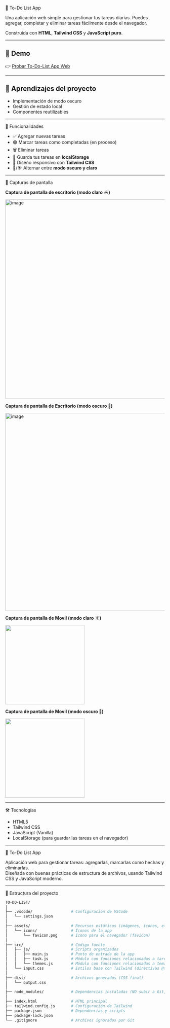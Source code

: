 📝 To-Do List App

Una aplicación web simple para gestionar tus tareas diarias. Puedes agregar, completar y eliminar tareas fácilmente desde el navegador.

Construida con **HTML**, **Tailwind CSS** y **JavaScript puro**.

---

## 🚀 Demo



👉 [Probar To-Do-List App Web](https://joaquincalligaro.github.io/To-Do-List/)



---

## 🎯 Aprendizajes del proyecto
- Implementación de modo oscuro
- Gestión de estado local
- Componentes reutilizables


---

🧠 Funcionalidades

- ✅ Agregar nuevas tareas
- 🟢 Marcar tareas como completadas (en proceso)
- 🗑️ Eliminar tareas
- 💾 Guarda tus tareas en **localStorage**
- 🎨 Diseño responsivo con **Tailwind CSS**
- 🌙/☀️ Alternar entre **modo oscuro y claro**

---

📸 Capturas de pantalla


**Captura de pantalla de escritorio (modo claro ☀️)**

<img width="1359" height="629" alt="image" src="https://github.com/user-attachments/assets/afb7b969-4a29-49e9-b43f-e73122c30bf7" />

**Captura de pantalla de Escritorio (modo oscuro 🌙)**

<img width="1359" height="624" alt="image" src="https://github.com/user-attachments/assets/3cb61bbc-f686-4b8f-92a6-460f32765a6d" />


 

  **Captura de pantalla de Movil (modo claro ☀️)**

<img src="https://github.com/user-attachments/assets/cc205b53-a3e0-4770-8ad9-c22fd518bf97" width="250" />


       

**Captura de pantalla de Movil (modo oscuro 🌙)**

<img src="https://github.com/user-attachments/assets/f6104f89-5a9c-4538-b471-c8ea63c46c16" width="250" />



---

🛠️ Tecnologías

- HTML5
- Tailwind CSS
- JavaScript (Vanilla)
- LocalStorage (para guardar las tareas en el navegador)

---

📝 To-Do List App

Aplicación web para gestionar tareas: agregarlas, marcarlas como hechas y eliminarlas.  
Diseñada con buenas prácticas de estructura de archivos, usando Tailwind CSS y JavaScript moderno.

---

📁 Estructura del proyecto

```bash
TO-DO-LIST/
│
├── .vscode/                 # Configuración de VSCode
│   └── settings.json
│
├── assets/                  # Recursos estáticos (imágenes, íconos, etc.)
│   └── icons/               # Íconos de la app
│       └── favicon.png      # Ícono para el navegador (favicon)
│
├── src/                     # Código fuente
│   ├── js/                  # Scripts organizados
│   │   ├── main.js          # Punto de entrada de la app
│   │   ├── task.js          # Módulo con funciones relacionadas a tareas
│   │   └── themes.js        # Módulo con funciones relacionadas a temas (Dark Mode)
│   └── input.css            # Estilos base con Tailwind (directivas @tailwind)
│
├── dist/                    # Archivos generados (CSS final)
│   └── output.css
│
├── node_modules/            # Dependencias instaladas (NO subir a Git, se instala con npm)
│
├── index.html               # HTML principal
├── tailwind.config.js       # Configuración de Tailwind
├── package.json             # Dependencias y scripts
├── package-lock.json
└── .gitignore               # Archivos ignorados por Git

```


